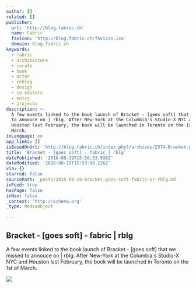 ```yaml
---
author: []
related: []
publisher:
  url: 'http://blog.fabric.ch'
  name: Fabric
  favicon: 'http://blog.fabric.ch/favicon.ico'
  domain: blog.fabric.ch
keywords:
  - fabric
  - architecture
  - curate
  - book
  - actar
  - reblog
  - design
  - co-editors
  - entry
  - projects
description: >-
  A few events linked to the book launch of Bracket - [goes soft] that we missed
  to annouce on | rblg. After New-York at the Columbia's Studio-X NYC and
  Houston last February, the book will be launched in Toronto on the 1st of
  March.
inLanguage: en
app_links: []
isBasedOnUrl: 'http://blog.fabric.ch/index.php?/archives/2374-Bracket-goes-soft.html'
title: 'Bracket - [goes soft] - fabric | rblg'
datePublished: '2016-08-19T15:56:33.938Z'
dateModified: '2016-08-19T15:53:08.226Z'
via: {}
starred: false
sourcePath: _posts/2016-08-19-bracket-goes-soft-fabric-or-rblg.md
inFeed: true
hasPage: false
inNav: false
_context: 'http://schema.org'
_type: MediaObject

---
```

<article style=""><h1>Bracket - [goes soft] - fabric | rblg</h1><p>A few events linked to the book launch of Bracket - [goes soft] that we missed to annouce on | rblg. After New-York at the Columbia's Studio-X NYC and Houston last February, the book will be launched in Toronto on the 1st of March.</p><img src="http://blog.fabric.ch/uploads/image/bracket_toronto.jpg" /></article>